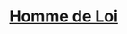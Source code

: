 ﻿---
!LinkItem
Link: background_hommedeloi_hd.md
NameLink: <!--NameLink-->[Homme de Loi](hd_background_hommedeloi.md)<!--/NameLink-->
Id: backgrounds_hd.md#homme-de-loi
ParentLink: backgrounds_hd.md#historique
Name: Homme de Loi
ParentName: Historique
---




# [Homme de Loi](hd_background_hommedeloi.md)



